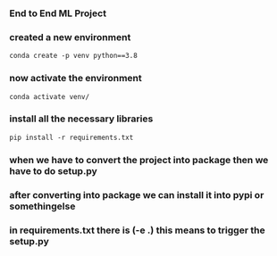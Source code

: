 ### End to End ML Project
### created a new environment
```
conda create -p venv python==3.8
```
### now activate the environment
```
conda activate venv/
```
### install all the necessary libraries
```
pip install -r requirements.txt
```
### when we have to convert the project into package then we have to do setup.py
### after converting into package we can install it into pypi or somethingelse
### in requirements.txt there is (-e .) this means to trigger the setup.py